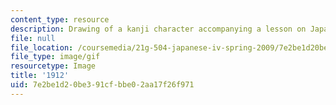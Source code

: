 ```yaml
---
content_type: resource
description: Drawing of a kanji character accompanying a lesson on Japanese.
file: null
file_location: /coursemedia/21g-504-japanese-iv-spring-2009/7e2be1d20be391cfbbe02aa17f26f971_1912.gif
file_type: image/gif
resourcetype: Image
title: '1912'
uid: 7e2be1d2-0be3-91cf-bbe0-2aa17f26f971
---
```


